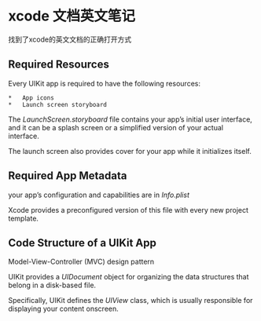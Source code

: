 # xcode 文档英文笔记

找到了xcode的英文文档的正确打开方式

## Required Resources
Every UIKit app is required to have the following resources:

	*	App icons
	* 	Launch screen storyboard

The *LaunchScreen.storyboard* file contains your app’s initial user interface, and it can be a splash screen or a simplified version of your actual interface.

The launch screen also provides cover for your app while it initializes itself. 

## Required App Metadata

your app’s configuration and capabilities are in *Info.plist*

Xcode provides a preconfigured version of this file with every new project template.


## Code Structure of a UIKit App
Model-View-Controller (MVC) design pattern

UIKit provides a *UIDocument* object for organizing the data structures that belong in a disk-based file.

Specifically, UIKit defines the *UIView* class, which is usually responsible for displaying your content onscreen. 

